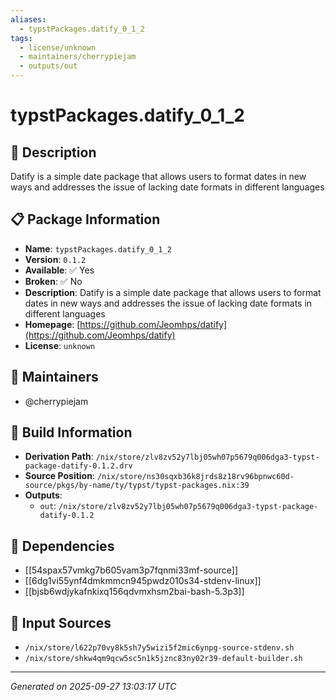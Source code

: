 ```yaml
---
aliases:
  - typstPackages.datify_0_1_2
tags:
  - license/unknown
  - maintainers/cherrypiejam
  - outputs/out
---
```


# typstPackages.datify_0_1_2

## 📝 Description

Datify is a simple date package that allows users to format dates in new ways and addresses the issue of lacking date formats in different languages

## 📋 Package Information

- **Name**: `typstPackages.datify_0_1_2`
- **Version**: `0.1.2`
- **Available**: ✅ Yes
- **Broken**: ✅ No
- **Description**: Datify is a simple date package that allows users to format dates in new ways and addresses the issue of lacking date formats in different languages
- **Homepage**: [https://github.com/Jeomhps/datify](https://github.com/Jeomhps/datify)
- **License**: `unknown`
## 👥 Maintainers

- @cherrypiejam


## 🔧 Build Information

- **Derivation Path**: `/nix/store/zlv8zv52y7lbj05wh07p5679q006dga3-typst-package-datify-0.1.2.drv`
- **Source Position**: `/nix/store/ns30sqxb36k8jrds8z18rv96bpnwc60d-source/pkgs/by-name/ty/typst/typst-packages.nix:39`
- **Outputs**:
  - `out`:  `/nix/store/zlv8zv52y7lbj05wh07p5679q006dga3-typst-package-datify-0.1.2`

## 🔗 Dependencies

- [[54spax57vmkg7b605vam3p7fqnmi33mf-source]]
- [[6dg1vi55ynf4dmkmmcn945pwdz010s34-stdenv-linux]]
- [[bjsb6wdjykafnkixq156qdvmxhsm2bai-bash-5.3p3]]

## 📁 Input Sources

- `/nix/store/l622p70vy8k5sh7y5wizi5f2mic6ynpg-source-stdenv.sh`
- `/nix/store/shkw4qm9qcw5sc5n1k5jznc83ny02r39-default-builder.sh`

---
*Generated on 2025-09-27 13:03:17 UTC*
